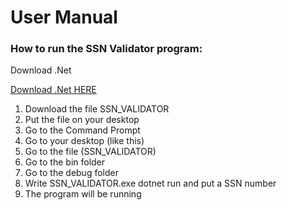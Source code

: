 # User Manual

### How to run the SSN Validator program:
Download .Net

[Download .Net HERE](https://dotnet.microsoft.com/en-us/download)
1. Download the file SSN_VALIDATOR
2. Put the file on your desktop
3. Go to the Command Prompt
4. Go to your desktop (like this)
5. Go to the file (SSN_VALIDATOR)
6. Go to the bin folder
7. Go to the debug folder
8. Write SSN_VALIDATOR.exe dotnet run and put a SSN number
9. The program will be running



